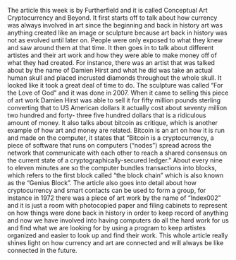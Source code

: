 The article this week is by Furtherfield and it is called Conceptual Art Cryptocurrency and Beyond. It first starts off to 
talk about how currency was always involved in art since the beginning and back in history art was anything created like an 
image or sculpture because art back in history was not as evolved until later on. People were only exposed to what they knew 
and saw around them at that time. It then goes in to talk about different artistes and their art work and how they were able 
to make money off of what they had created. For instance, there was an artist that was talked about by the name of Damien 
Hirst and what he did was take an actual human skull and placed incrusted diamonds throughout the whole skull. It looked like 
it took a great deal of time to do. The sculpture was called “For the Love of God” and it was done in 2007. When it came to 
selling this piece of art work Damien Hirst was able to sell it for fifty million pounds sterling converting that to US 
American dollars it actually cost about seventy million two hundred and forty- three five hundred dollars that is a ridiculous 
amount of money. It also talks about bitcoin as critique, which is another example of how art and money are related. Bitcoin 
is an art on how it is run and made on the computer, it states that “Bitcoin is a cryptocurrency, a piece of software that 
runs on computers (“nodes”) spread across the network that communicate with each other to reach a shared consensus on the 
current state of a cryptographically-secured ledger.” About every nine to eleven minutes are so the computer bundles 
transactions into blocks, which refers to the first block called “the block chain” which is also known as the “Genius Block”. 
The article also goes into detail about how cryptocurrency and smart contacts can be used to form a group, for instance in 
1972 there was a piece of art work by the name of “Index002” and it is just a room with photocopied paper and filing cabinets 
to represent on how things were done back in history in order to keep record of anything and now we have involved into having 
computers do all the hard work for us and find what we are looking for by using a program to keep artistes organized and 
easier to look up and find their work. This whole article really shines light on how currency and art are connected and will 
always be like connected in the future. 


